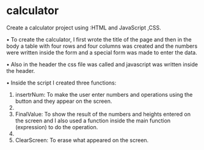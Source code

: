 # calculator
Create a calculator project using :HTML and JavaScript ,CSS. 

• To create the calculator, I first wrote the title of the page and then in the body a table with four rows and four columns was created and the numbers were written inside the form and a special form was made to enter the data.

• Also in the header the css file was called and javascript was written inside the header.

• Inside the script I created three functions:

1. insertrNum: To make the user enter numbers and operations using the button and they appear on the screen.
2. 
3. FinalValue: To show the result of the numbers and heights entered on the screen and I also used a function inside the main function (expression) to do the operation.
4. 
5. ClearScreen: To erase what appeared on the screen.
